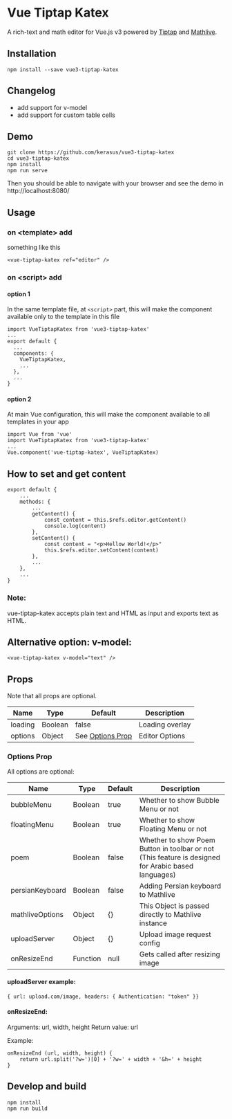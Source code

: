 # Vue Tiptap Katex

A rich-text and math editor for Vue.js v3 powered by [Tiptap](https://www.npmjs.com/package/tiptap) and [Mathlive](https://www.npmjs.com/package/mathlive).

## Installation

    npm install --save vue3-tiptap-katex

## Changelog
- add support for v-model
- add support for custom table cells

## Demo

    git clone https://github.com/kerasus/vue3-tiptap-katex
    cd vue3-tiptap-katex
    npm install
    npm run serve

Then you should be able to navigate with your browser and see the demo in http://localhost:8080/

## Usage

### on &lt;template&gt; add

something like this

    <vue-tiptap-katex ref="editor" />

### on &lt;script&gt; add

#### option 1

In the same template file, at `<script>` part, this will make the component available only to the template in this file

    import VueTiptapKatex from 'vue3-tiptap-katex'
    ...
    export default {
      ...
      components: {
        VueTiptapKatex,
        ...
      },
      ...
    }

#### option 2


At main Vue configuration, this will make the component available to all templates in your app

    import Vue from 'vue'
    import VueTiptapKatex from 'vue3-tiptap-katex'
    ...
    Vue.component('vue-tiptap-katex', VueTiptapKatex)

## How to set and get content
    export default {
        ...
        methods: {
            ...
            getContent() {
                const content = this.$refs.editor.getContent()
                console.log(content)
            },
            setContent() {
                const content = "<p>Hellow World!</p>"
                this.$refs.editor.setContent(content)
            },
            ...
        },
        ...
    }

### Note:
vue-tiptap-katex accepts plain text and HTML as input and exports text as HTML.

## Alternative option: v-model:

    <vue-tiptap-katex v-model="text" />

## Props
Note that all props are optional.


| Name         | Type    | Default                           | Description                 |
|--------------|---------|-----------------------------------|-----------------------------|
| loading      | Boolean | false                             | Loading overlay             |
| options      | Object  | See [Options Prop](#options-prop) | Editor Options              |

### Options Prop

All options are optional:

| Name            | Type     | Default | Description                                                                                         |
|-----------------|----------|---------|-----------------------------------------------------------------------------------------------------|
| bubbleMenu      | Boolean  | true    | Whether to show Bubble Menu or not                                                                  |
| floatingMenu    | Boolean  | true    | Whether to show Floating Menu or not                                                                |
| poem            | Boolean  | false   | Whether to show Poem Button in toolbar or not (This feature is designed for Arabic based languages) |
| persianKeyboard | Boolean  | false   | Adding Persian keyboard to Mathlive                                                                 |
| mathliveOptions | Object   | {}      | This Object is passed directly to Mathlive instance                                                 |
| uploadServer    | Object   | {}      | Upload image request config                                                                         |
| onResizeEnd     | Function | null    | Gets called after resizing image                                                                    |

#### uploadServer example:

    { url: upload.com/image, headers: { Authentication: "token" }}

#### onResizeEnd:
Arguments: url, width, height
Return value: url

Example:

    onResizeEnd (url, width, height) {
        return url.split('?w=')[0] + '?w=' + width + '&h=' + height
    }

## Develop and build

    npm install
    npm run build
